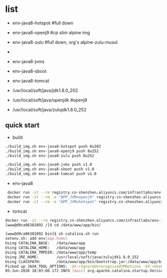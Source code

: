 # list

- env-java8-hotspot #full down
- env-java8-openj9  #cp slim alpine img
- env-java8-zulu    #full down, org's alpine-zulu-musul
- 
- env-java8-jvms
- env-java8-sboot
- env-java8-tomcat

- /usr/local/soft/java/jdk1.8.0_202
- /usr/local/soft/java/openjdk #openj9
- /usr/local/soft/java/zulujdk1.8.0_252

## quick start

- build

```bash
./build_img.sh env-java8-hotspot push 8u202
./build_img.sh env-java8-openj9 push 8u252
./build_img.sh env-java8-zulu push 8u252

./build_img.sh env-java8-jvms push v1.0
./build_img.sh env-java8-sboot push v1.0
./build_img.sh env-java8-tomcat push v1.0
```

- env-java8

```bash
 docker run -it --rm registry.cn-shenzhen.aliyuncs.com/infrastlabs/env-java8:jvms-v1.0 java -version
 docker run -it --rm -e "APP_JVM=openj9" registry.cn-shenzhen.aliyuncs.com/infrastlabs/env-java8:jvms-v1.0 java -version
 docker run -it --rm -e "APP_JVM=hotspot" registry.cn-shenzhen.aliyuncs.com/infrastlabs/env-java8:jvms-v1.0 java -version
```

- tomcat

```bash
docker run -it --rm registry.cn-shenzhen.aliyuncs.com/infrastlabs/env-java8:tomcat-v1.0 bash
[www@d9ca06381092 /]$ cd /data/www/app/bin/

[www@d9ca06381092 bin]$ sh catalina.sh run
setenv.sh: add env[app.home]
Using CATALINA_BASE:   /data/www/app
Using CATALINA_HOME:   /data/www/app
Using CATALINA_TMPDIR: /data/www/app/temp
Using JRE_HOME:        /usr/local/soft/java/zulujdk1.8.0_252
Using CLASSPATH:       /data/www/app/bin/bootstrap.jar:/data/www/app/bin/tomcat-juli.jar
Picked up JAVA_TOOL_OPTIONS: -XX:+IgnoreUnrecognizedVMOptions -XX:+UseContainerSupport
05-Jun-2020 18:03:06.172 INFO [main] org.apache.catalina.startup.VersionLoggerListener.log Server version name:   Apache Tomcat/8.5.55

```
